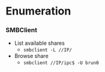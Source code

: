 # Enumeration

### SMBClient

* List available shares
  * `smbclient -L //IP/`
* Browse share
  * `smbclient //IP/ipc$ -U brun0`

